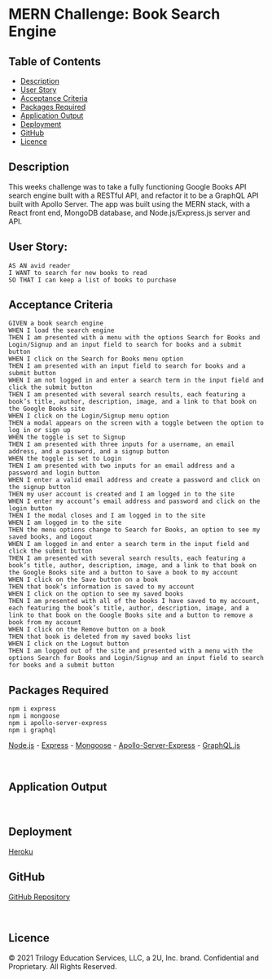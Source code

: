 # MERN Challenge: Book Search Engine

## Table of Contents
* [Description](#description)
* [User Story](#user-story)
* [Acceptance Criteria](#acceptance-criteria)
* [Packages Required](#packages-required)
* [Application Output](#application-output)
* [Deployment](#deployment)
* [GitHub](#GitHub)
* [Licence](#Licence)

## Description

This weeks challenge was to take a fully functioning Google Books API search engine built with a RESTful API, and refactor it to be a GraphQL API built with Apollo Server. The app was built using the MERN stack, with a React front end, MongoDB database, and Node.js/Express.js server and API.

## User Story: 
```
AS AN avid reader
I WANT to search for new books to read
SO THAT I can keep a list of books to purchase
```

## Acceptance Criteria
```
GIVEN a book search engine
WHEN I load the search engine
THEN I am presented with a menu with the options Search for Books and Login/Signup and an input field to search for books and a submit button
WHEN I click on the Search for Books menu option
THEN I am presented with an input field to search for books and a submit button
WHEN I am not logged in and enter a search term in the input field and click the submit button
THEN I am presented with several search results, each featuring a book’s title, author, description, image, and a link to that book on the Google Books site
WHEN I click on the Login/Signup menu option
THEN a modal appears on the screen with a toggle between the option to log in or sign up
WHEN the toggle is set to Signup
THEN I am presented with three inputs for a username, an email address, and a password, and a signup button
WHEN the toggle is set to Login
THEN I am presented with two inputs for an email address and a password and login button
WHEN I enter a valid email address and create a password and click on the signup button
THEN my user account is created and I am logged in to the site
WHEN I enter my account’s email address and password and click on the login button
THEN I the modal closes and I am logged in to the site
WHEN I am logged in to the site
THEN the menu options change to Search for Books, an option to see my saved books, and Logout
WHEN I am logged in and enter a search term in the input field and click the submit button
THEN I am presented with several search results, each featuring a book’s title, author, description, image, and a link to that book on the Google Books site and a button to save a book to my account
WHEN I click on the Save button on a book
THEN that book’s information is saved to my account
WHEN I click on the option to see my saved books
THEN I am presented with all of the books I have saved to my account, each featuring the book’s title, author, description, image, and a link to that book on the Google Books site and a button to remove a book from my account
WHEN I click on the Remove button on a book
THEN that book is deleted from my saved books list
WHEN I click on the Logout button
THEN I am logged out of the site and presented with a menu with the options Search for Books and Login/Signup and an input field to search for books and a submit button
```

## Packages Required
```
npm i express
npm i mongoose
npm i apollo-server-express
npm i graphql
```
[Node.js](https://nodejs.org/) - 
[Express](https://www.npmjs.com/package/express) -
[Mongoose](https://www.npmjs.com/package/mongoose) -
[Apollo-Server-Express](https://www.npmjs.com/package/apollo-server-express) -
[GraphQL.js](https://www.npmjs.com/package/graphql/)

<br />

## Application Output

<br />

## Deployment
[Heroku]()

## GitHub

[GitHub Repository](https://github.com/BDJS0033/Book-Search-Engine)

<br />

## Licence
© 2021 Trilogy Education Services, LLC, a 2U, Inc. brand. Confidential and Proprietary. All Rights Reserved.